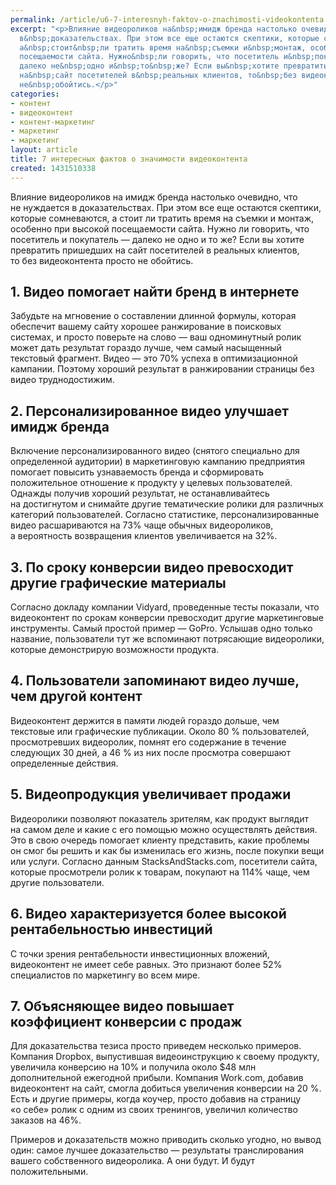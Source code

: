 ```yaml
---
permalink: /article/u6-7-interesnyh-faktov-o-znachimosti-videokontenta
excerpt: "<p>Влияние видеороликов на&nbsp;имидж бренда настолько очевидно, что не&nbsp;нуждается
  в&nbsp;доказательствах. При этом все еще остаются скептики, которые сомневаются,
  а&nbsp;стоит&nbsp;ли тратить время на&nbsp;съемки и&nbsp;монтаж, особенно при высокой
  посещаемости сайта. Нужно&nbsp;ли говорить, что посетитель и&nbsp;покупатель&nbsp;—
  далеко не&nbsp;одно и&nbsp;то&nbsp;же? Если вы&nbsp;хотите превратить пришедших
  на&nbsp;сайт посетителей в&nbsp;реальных клиентов, то&nbsp;без видеоконтента просто
  не&nbsp;обойтись.</p>"
categories:
- контент
- видеоконтент
- контент-маркетинг
- маркетинг
- маркетинг
layout: article
title: 7 интересных фактов о значимости видеоконтента
created: 1431510338
---
```

Влияние видеороликов на имидж бренда настолько очевидно, что не нуждается в доказательствах. При этом все еще остаются скептики, которые сомневаются, а стоит ли тратить время на съемки и монтаж, особенно при высокой посещаемости сайта. Нужно ли говорить, что посетитель и покупатель — далеко не одно и то же? Если вы хотите превратить пришедших на сайт посетителей в реальных клиентов, то без видеоконтента просто не обойтись.

## 1. Видео помогает найти бренд в интернете ##

Забудьте на мгновение о составлении длинной формулы, которая обеспечит вашему сайту хорошее ранжирование в поисковых системах, и просто поверьте на слово — ваш одноминутный ролик может дать результат гораздо лучше, чем самый насыщенный текстовый фрагмент. Видео — это 70% успеха в оптимизационной кампании. Поэтому хороший результат в ранжировании страницы без видео труднодостижим.

## 2. Персонализированное видео улучшает имидж бренда ##

Включение персонализированного видео (снятого специально для определенной аудитории) в маркетинговую кампанию предприятия помогает повысить узнаваемость бренда и сформировать положительное отношение к продукту у целевых пользователей. Однажды получив хороший результат, не останавливайтесь на достигнутом и снимайте другие тематические ролики для различных категорий пользователей. Согласно статистике, персонализированные видео расшариваются на 73% чаще обычных видеороликов, а вероятность возвращения клиентов увеличивается на 32%.

## 3. По сроку конверсии видео превосходит другие графические материалы ##

Согласно докладу компании Vidyard, проведенные тесты показали, что видеоконтент по срокам конверсии превосходит другие маркетинговые инструменты. Самый простой пример — GoPro. Услышав одно только название, пользователи тут же вспоминают потрясающие видеоролики, которые демонстрирую возможности продукта.

## 4. Пользователи запоминают видео лучше, чем другой контент ##

Видеоконтент держится в памяти людей гораздо дольше, чем текстовые или графические публикации. Около 80 % пользователей, просмотревших видеоролик, помнят его содержание в течение следующих 30 дней, а 46 % из них после просмотра совершают определенные действия.

## 5. Видеопродукция увеличивает продажи ##

Видеоролики позволяют показатель зрителям, как продукт выглядит на самом деле и какие с его помощью можно осуществлять действия. Это в свою очередь помогает клиенту представить, какие проблемы он смог бы решить и как бы изменилась его жизнь, после покупки вещи или услуги. Согласно данным StacksAndStacks.com, посетители сайта, которые просмотрели ролик к товарам, покупают на 114% чаще, чем другие пользователи.

## 6. Видео характеризуется более высокой рентабельностью инвестиций ##

С точки зрения рентабельности инвестиционных вложений, видеоконтент не имеет себе равных. Это признают более 52% специалистов по маркетингу во всем мире.

## 7. Объясняющее видео повышает коэффициент конверсии с продаж ##

Для доказательства тезиса просто приведем несколько примеров. Компания Dropbox, выпустившая видеоинструкцию к своему продукту, увеличила конверсию на 10% и получила около $48 млн дополнительной ежегодной прибыли. Компания Work.com, добавив видеоконтент на сайт, смогла добиться увеличения конверсии на 20 %. Есть и другие примеры, когда коучер, просто добавив на страницу «о себе» ролик с одним из своих тренингов, увеличил количество заказов на 46%.

Примеров и доказательств можно приводить сколько угодно, но вывод один: самое лучшее доказательство — результаты транслирования вашего собственного видеоролика. А они будут. И будут положительными.
